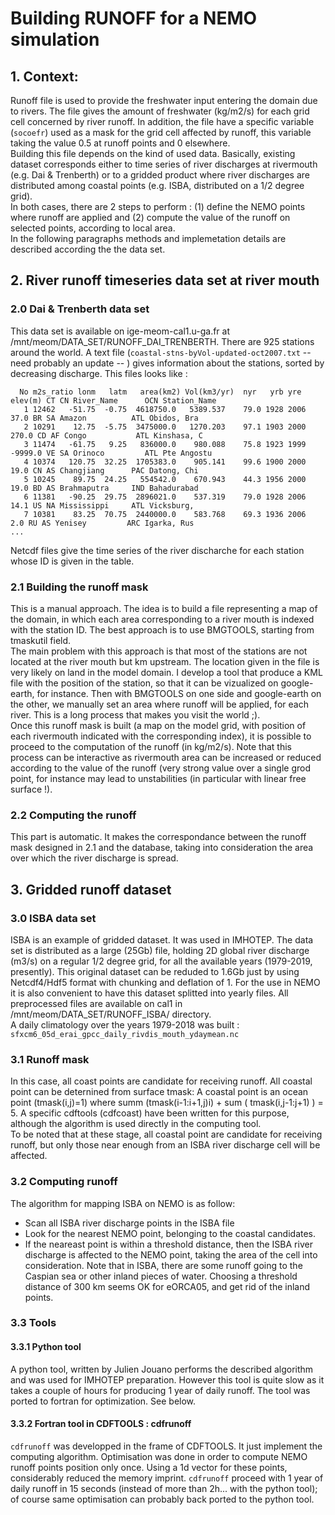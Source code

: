 # Building RUNOFF for a NEMO simulation

## 1. Context:
Runoff file is used to provide the freshwater input entering the domain due to rivers.  The file
gives the amount of freshwater (kg/m2/s) for each grid cell concerned by river runoff.  In addition,
the file have a specific variable (`socoefr`) used as a mask for the grid cell affected by runoff, 
this variable taking the value 0.5 at runoff points and 0 elsewhere.  
Building this file depends on the kind of used data. Basically, existing dataset corresponds
either to time series of river discharges at rivermouth  (e.g. Dai & Trenberth) or to a gridded
product where river discharges are distributed among coastal points (e.g. ISBA, distributed on
a 1/2 degree grid).  
In both cases, there are 2 steps to perform : (1) define the NEMO points where runoff are applied 
and (2) compute the value of the runoff on selected points, according to local area.   
In the following paragraphs methods and implemetation details are described  according the the 
data set.

## 2. River runoff timeseries data set at river mouth
### 2.0 Dai & Trenberth data set
This data set is available on ige-meom-cal1.u-ga.fr at /mnt/meom/DATA_SET/RUNOFF_DAI_TRENBERTH. There are 925 stations
around the world. A text file (`coastal-stns-byVol-updated-oct2007.txt` -- need probably an update -- ) gives information
about the stations, sorted by decreasing discharge.  This files looks like :

```
  No m2s_ratio lonm   latm   area(km2) Vol(km3/yr)  nyr   yrb yre  elev(m) CT CN River_Name      OCN Station_Name
   1 12462   -51.75  -0.75  4618750.0   5389.537    79.0 1928 2006    37.0 BR SA Amazon          ATL Obidos, Bra
   2 10291    12.75  -5.75  3475000.0   1270.203    97.1 1903 2000   270.0 CD AF Congo           ATL Kinshasa, C
   3 11474   -61.75   9.25   836000.0    980.088    75.8 1923 1999 -9999.0 VE SA Orinoco         ATL Pte Angostu
   4 10374   120.75  32.25  1705383.0    905.141    99.6 1900 2000    19.0 CN AS Changjiang      PAC Datong, Chi
   5 10245    89.75  24.25   554542.0    670.943    44.3 1956 2000    19.0 BD AS Brahmaputra     IND Bahadurabad
   6 11381   -90.25  29.75  2896021.0    537.319    79.0 1928 2006    14.1 US NA Mississippi     ATL Vicksburg, 
   7 10381    83.25  70.75  2440000.0    583.768    69.3 1936 2006     2.0 RU AS Yenisey         ARC Igarka, Rus
...
```

Netcdf files give the time series of the river discharche for each station whose ID is given in the table.

###  2.1 Building the runoff mask
 This is a manual approach.  The idea is to build a file representing a map of the domain, in which each area corresponding 
to a river mouth is indexed with the station ID.  The best approach is to use BMGTOOLS, starting from tmaskutil field.  
The main problem with this approach is that most of the stations are not located at the river mouth but km upstream. The 
location given in the file is very likely on land in the model domain. I develop a tool that produce a KML file with the 
position of the station, so that it can be vizualized on google-earth, for instance.  Then with BMGTOOLS on one side and 
google-earth on the other, we manually set an area where runoff will be applied, for each river.  This is a long process 
that makes you visit the world ;).  
Once this runoff mask is built (a map on the model grid, with position of each rivermouth indicated with the corresponding
index), it is possible to proceed to the computation of the runoff (in kg/m2/s). Note that this process can be interactive
as rivermouth area can be increased or reduced according to the value of the runoff (very strong value over a single 
grod point, for instance may lead to unstabilities (in particular with linear free surface !). 

###  2.2 Computing the runoff
  This part is automatic. It makes the correspondance between the runoff mask designed in 2.1 and the database, taking 
into consideration the area over which the river discharge is spread. 


## 3. Gridded runoff dataset
### 3.0  ISBA data set
   ISBA is  an example of gridded dataset. It was used in IMHOTEP. The data set is distributed as a large (25Gb) file,
holding 2D global river discharge (m3/s) on a regular 1/2 degree grid, for all the available years (1979-2019, presently).
This original dataset can be reduded to 1.6Gb just by using Netcdf4/Hdf5 format with chunking and deflation of 1. For
the use in NEMO it is also convenient to have this dataset splitted into yearly files. All preprocessed files are 
available on cal1 in /mnt/meom/DATA_SET/RUNOFF_ISBA/ directory.   
A daily climatology over the years 1979-2018 was built : `sfxcm6_05d_erai_gpcc_daily_rivdis_mouth_ydaymean.nc`
### 3.1 Runoff mask
In this case, all coast points are candidate for receiving runoff. All coastal point can be deternined from surface tmask:
A coastal point is an ocean point (tmask(i,j)=1) where summ (tmask(i-1:i+1,j)i) + sum ( tmask(i,j-1:j+1) ) = 5. A specific
cdftools (cdfcoast) have been written for this purpose, although the algorithm is used directly in the computing tool.  
To be noted that at these stage, all coastal point are candidate for receiving runoff, but only those near enough from an
ISBA river discharge cell will be affected.
### 3.2 Computing runoff
The algorithm for mapping ISBA on NEMO is as follow: 
  * Scan all ISBA river discharge points in the ISBA file
  * Look for the nearest NEMO point, belonging to the coastal candidates.
  * If the neareast point is within a threshold distance, then the ISBA river discharge is affected to the NEMO point,
taking the area of the cell into consideration.  Note that in ISBA, there are some runoff going to the Caspian sea or other
inland pieces of water. Choosing a threshold distance of 300 km seems OK for eORCA05, and get rid of the inland points. 
### 3.3 Tools
#### 3.3.1 Python tool
   A python tool, written by Julien Jouano performs the described algorithm and was used for IMHOTEP preparation. However
this tool is quite slow as it takes a couple of  hours for producing 1 year of daily runoff. The tool was ported to
fortran for optimization. See below.
#### 3.3.2 Fortran tool in CDFTOOLS : cdfrunoff
   `cdfrunoff` was developped in the frame of CDFTOOLS. It just implement the computing algorithm. Optimisation was done
in order to compute NEMO runoff points position only once. Using a 1d vector for these points, considerably reduced the
memory imprint.  `cdfrunoff` proceed with 1 year of daily runoff in 15 seconds (instead of more than 2h... with the 
python tool); of course same optimisation can probably back ported to the python tool.
